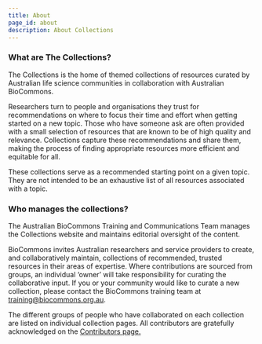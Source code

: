 ```yaml
---
title: About
page_id: about
description: About Collections
---
```

### What are The Collections?

The Collections is the home of themed collections of resources curated by Australian life science communities in collaboration with Australian BioCommons. 

Researchers turn to people and organisations they trust for recommendations on where to focus their time and effort when getting started on a new topic. Those who have someone ask are often provided with a small selection of resources that are known to be of high quality and relevance. Collections capture these recommendations and share them, making the process of finding appropriate resources more efficient and equitable for all.

These collections serve as a recommended starting point on a given topic. They are not intended to be an exhaustive list of all resources associated with a topic.

### Who manages the collections?
The Australian BioCommons Training and Communications Team manages the Collections website and maintains editorial oversight of the content.

BioCommons invites Australian researchers and service providers to create, and collaboratively maintain, collections of recommended, trusted resources in their areas of expertise. Where contributions are sourced from groups, an individual ‘owner’ will take responsibility for curating the collaborative input. If you or your community would like to curate a new collection, please contact the BioCommons training team at [training@biocommons.org.au](mailto:training@biocommons.org.au).

The different groups of people who have collaborated on each collection are listed on individual collection pages. All contributors are gratefully acknowledged on the [Contributors page.](https://australianbiocommons.github.io/Learning-Library/contributors)
